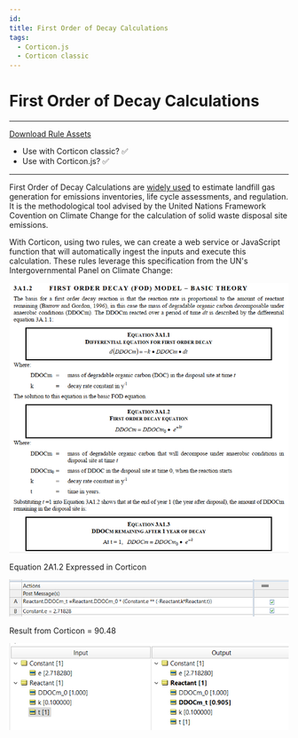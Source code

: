 ```yaml
---
id: 
title: First Order of Decay Calculations 
tags:
  - Corticon.js
  - Corticon classic
---
```


# First Order of Decay Calculations 

 ---
[Download Rule Assets
](https://minhaskamal.github.io/DownGit/#/home?url=https://github.com/corticon/templates/blob/main/classic-templates/Hazardous-Gas/Hazardous%20Gas%20First%20Order%20Decay.zip)
* Use with Corticon classic? ✅
* Use with Corticon.js? ✅
---

First Order of Decay Calculations are [widely used](https://pubmed.ncbi.nlm.nih.gov/27332778/) to estimate landfill gas generation for emissions inventories, life cycle assessments, and regulation. It is the methodological tool advised by the United Nations Framework Covention on Climate Change for the calculation of solid waste disposal site emissions. 


With Corticon, using two rules, we can create a web service or JavaScript function that will automatically ingest the inputs and execute this calculation. These rules leverage this specification from the UN's Intergovernmental Panel on Climate Change:

![Alt text](images/gas_sshot-49.png)

Equation 2A1.2 Expressed in Corticon
 
![Alt text](images/gas_2A1.2.png)

Result from Corticon = 90.48 

![Alt text](images/gas_Picture3.png)